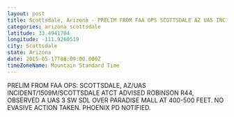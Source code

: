 ```yaml
---
layout: post
title: Scottsdale, Arizona - PRELIM FROM FAA OPS SCOTTSDALE AZ UAS INCIDENT 1509M SCOTTSDALE ATCT ADVISED ROBINSON R44 OBSERVED
categories: arizona scottsdale
latitude: 33.4941704
longitude: -111.9260519
city: Scottsdale
state: Arizona
date: 2015-05-17T08:09:00.000Z
timeZoneName: Mountain Standard Time
---
```


PRELIM FROM FAA OPS: SCOTTSDALE, AZ/UAS INCIDENT/1509M/SCOTTSDALE ATCT ADVISED ROBINSON R44, OBSERVED A UAS 3 SW SDL OVER PARADISE MALL AT 400-500 FEET. NO EVASIVE ACTION TAKEN. PHOENIX PD NOTIFIED.
